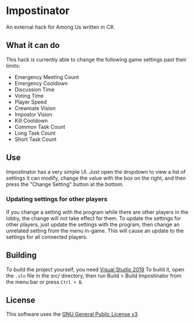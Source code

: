 # Impostinator

An external hack for Among Us written in C#.

## What it can do

This hack is currently able to change the following game settings
past their limits:

- Emergency Meeting Count
- Emergency Cooldown
- Discussion Time
- Voting Time
- Player Speed
- Crewmate Vision
- Impostor Vision
- Kill Cooldown
- Common Task Count
- Long Task Count
- Short Task Count

## Use

Impostinator has a very simple UI. Just open the dropdown to view a
list of settings it can modify, change the value with the box on the
right, and then press the "Change Setting" button at the bottom.

### Updating settings for other players

If you change a setting with the program while there are other players
in the lobby, the change will not take effect for them. To update the
settings for other players, just update the settings with the program,
then change an unrelated setting from the menu in-game. This will cause
an update to the settings for all connected players. 

## Building

To build the project yourself, you need
[Visual Studio 2019](https://visualstudio.microsoft.com/downloads/)
To build it, open the `.sln` file in the src/ directory, then run
Build > Build Impostinator from the menu bar or press `Ctrl + B`.

## License

This software uses the
[GNU General Public License v3](https://choosealicense.com/licenses/gpl-3.0/).
